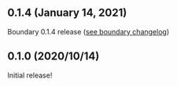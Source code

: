 ## 0.1.4 (January 14, 2021)

Boundary 0.1.4 release ([see boundary changelog](https://github.com/hashicorp/boundary/blob/main/CHANGELOG.md#014-20210105))

## 0.1.0 (2020/10/14)

Initial release!
